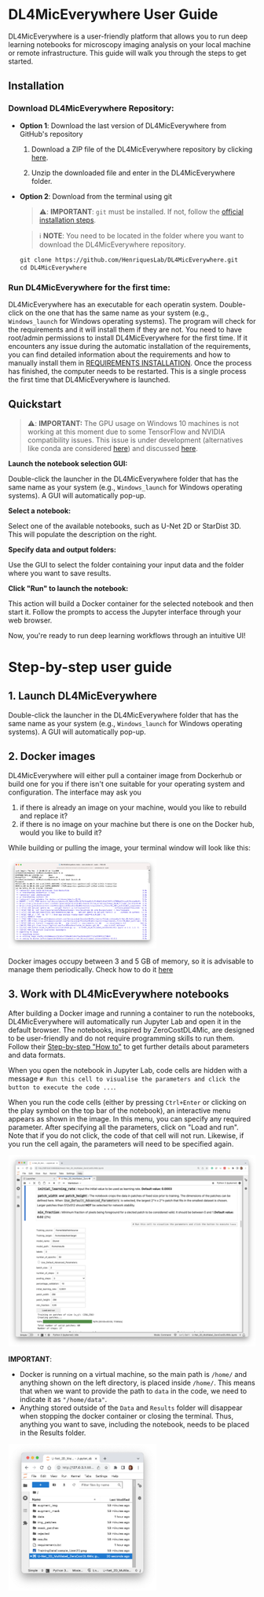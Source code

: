 # DL4MicEverywhere User Guide

DL4MicEverywhere is a user-friendly platform that allows you to run deep learning notebooks for microscopy imaging analysis on your local machine or remote infrastructure. This guide will walk you through the steps to get started.

## Installation

### Download DL4MicEverywhere Repository:

* **Option 1**: Download the last version of DL4MicEverywhere from GitHub's repository

    1. Download a ZIP file of the DL4MicEverywhere repository by clicking [here](https://github.com/HenriquesLab/DL4MicEverywhere/archive/refs/heads/main.zip).

    2. Unzip the downloaded file and enter in the DL4MicEverywhere folder. 

* **Option 2**: Download from the terminal using git

    > ⚠️: **IMPORTANT**:
    > `git` must be installed. If not, follow the [official installation steps](https://git-scm.com/book/en/v2/Getting-Started-Installing-Git).

    > ℹ️ **NOTE**:
    > You need to be located in the folder where you want to download the DL4MicEverywhere repository.

    ```
    git clone https://github.com/HenriquesLab/DL4MicEverywhere.git
    cd DL4MicEverywhere
    ```

### Run DL4MicEverywhere for the first time:
DL4MicEverywhere has an executable for each operatin system. Double-click on the one that has the same name as your system (e.g., `Windows_launch` for Windows operating systems). The program will check for the requirements and it will install them if they are not. You need to have root/admin permissions to install DL4MicEverywhere for the first time. If it encounters any issue during the automatic installation of the requirements, you can find detailed information about the requirements and how to manually install them in [REQUIREMENTS INSTALLATION](REQUIREMENTS_INSTALLATION.md).
Once the process has finished, the computer needs to be restarted. 
This is a single process the first time that DL4MicEverywhere is launched. 

## Quickstart 

> ⚠️: **IMPORTANT:**
> The GPU usage on Windows 10 machines is not working at this moment due to some TensorFlow and NVIDIA compatibility issues. This issue is under development (alternatives like conda are considered [here](https://github.com/HenriquesLab/DL4MicEverywhere/tree/Pass-to-conda)) and discussed [here](https://github.com/HenriquesLab/DL4MicEverywhere/issues/24). 

**Launch the notebook selection GUI:**

Double-click the launcher in the DL4MicEverywhere folder that has the same name as your system (e.g., `Windows_launch` for Windows operating systems). A GUI will automatically pop-up.

**Select a notebook:**

Select one of the available notebooks, such as U-Net 2D or StarDist 3D. This will populate the description on the right.

**Specify data and output folders:** 

Use the GUI to select the folder containing your input data and the folder where you want to save results. 

**Click "Run" to launch the notebook:**

This action will build a Docker container for the selected notebook and then start it. Follow the prompts to access the Jupyter interface through your web browser.

Now, you're ready to run deep learning workflows through an intuitive UI!


# Step-by-step user guide


## 1. Launch DL4MicEverywhere

Double-click the launcher in the DL4MicEverywhere folder that has the same name as your system (e.g., `Windows_launch` for Windows operating systems). A GUI will automatically pop-up.

## 2. Docker images

DL4MicEverywhere will either pull a container image from Dockerhub or build one for you if there isn't one suitable for your operating system and configuration. The interface may ask you 

1. if there is already an image on your machine, would you like to rebuild and replace it?
2. if there is no image on your machine but there is one on the Docker hub, would you like to build it?
   
While building or pulling the image, your terminal window will look like this:

<img src="https://github.com/HenriquesLab/DL4MicEverywhere/blob/documentation/Wiki%20images/IMAGE_BUILD_TERMINAL.png" 
     alt="Terminal after building a docker image"
     width="60%" 
     height="60%" />

Docker images occupy between 3 and 5 GB of memory, so it is advisable to manage them periodically. Check how to do it [here](DOCKER_DESKTOP.md)

## 3. Work with DL4MicEverywhere notebooks
After building a Docker image and running a container to run the notebooks, DL4MicEverywhere will automatically run Jupyter Lab and open it in the default browser.
The notebooks, inspired by ZeroCostDL4Mic, are designed to be user-friendly and do not require programming skills to run them. Follow their [Step-by-step "How to"](https://github.com/HenriquesLab/ZeroCostDL4Mic/wiki/Step-by-step-run-through) to get further details about parameters and data formats. 

When you open the notebook in Jupyter Lab, code cells are hidden with a message `# Run this cell to visualise the parameters and click the button to execute the code ...`. 

When you run the code cells (either by pressing `Ctrl+Enter` or clicking on the play symbol on the top bar of the notebook), an interactive menu appears as shown in the image. In this menu, you can specify any required parameter. After specifying all the parameters, click on "Load and run". Note that if you do not click, the code of that cell will not run. Likewise, if you run the cell again, the parameters will need to be specified again. 

<img src="https://github.com/HenriquesLab/DL4MicEverywhere/blob/documentation/Wiki%20images/NOTEBOOK_PARAMS.png" 
     alt="Notebook parameters"
     width="100%" 
     height="100%" />

**IMPORTANT**: 
- Docker is running on a virtual machine, so the main path is `/home/` and anything shown on the left directory, is placed inside `/home/`. This means that when we want to provide the path to `data` in the code, we need to indicate it as `"/home/data"`.
- Anything stored outside of the `Data` and `Results` folder will disappear when stopping the docker container or closing the terminal. Thus, anything you want to save, including the notebook, needs to be placed in the Results folder. 

<img src="https://github.com/HenriquesLab/DL4MicEverywhere/blob/documentation/Wiki%20images/JUPYTERLAB_DIR.png" 
     alt="Jupyter Lab home directory"
     width="60%" 
     height="60%" />
